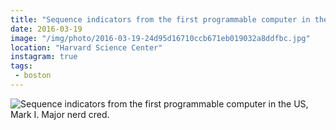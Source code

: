 ```yaml
---
title: "Sequence indicators from the first programmable computer in the US, Mark I. Major nerd cred."
date: 2016-03-19
image: "/img/photo/2016-03-19-24d95d16710ccb671eb019032a8ddfbc.jpg"
location: "Harvard Science Center"
instagram: true
tags:
 - boston
---
```


![Sequence indicators from the first programmable computer in the US, Mark I. Major nerd cred.](/img/photo/2016-03-19-24d95d16710ccb671eb019032a8ddfbc.jpg)
